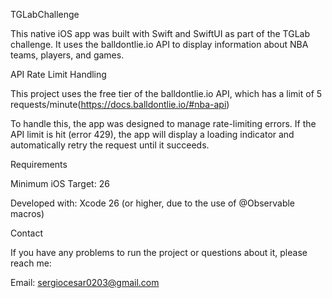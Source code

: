 TGLabChallenge

This native iOS app was built with Swift and SwiftUI as part of the TGLab challenge. It uses the balldontlie.io API to display information about NBA teams, players, and games.

API Rate Limit Handling

This project uses the free tier of the balldontlie.io API, which has a limit of 5 requests/minute(https://docs.balldontlie.io/#nba-api)

To handle this, the app was designed to manage rate-limiting errors. If the API limit is hit (error 429), the app will display a loading indicator and automatically retry the request until it succeeds.

Requirements

Minimum iOS Target: 26

Developed with: Xcode 26 (or higher, due to the use of @Observable macros)

Contact

If you have any problems to run the project or questions about it, please reach me:

Email: sergiocesar0203@gmail.com
